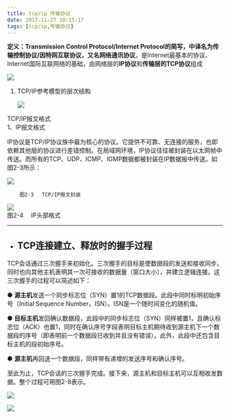 ```yaml
---
title: tcp/ip 传输协议
date: 2017-11-27 10:15:17
tags: [tcp/ip,传输协议]
---
```


**定义：**Transmission Control Protocol/Internet Protocol的简写，中译名为传输控制协议/因特网互联协议，又名**网络通讯协议**，是Internet最基本的协议、Internet国际互联网络的基础，由网络层的**IP协议**和**传输层的TCP协议**组成
<!-- more -->

![](/images/import.png)

1. TCP/IP参考模型的层次结构

   ![](/images/import2.png)

TCP/IP报文格式  
1、IP报文格式

IP协议是TCP/IP协议族中最为核心的协议。它提供不可靠、无连接的服务，也即依赖其他层的协议进行差错控制。在局域网环境，IP协议往往被封装在以太网帧中传送。而所有的TCP、UDP、ICMP、IGMP数据都被封装在IP数据报中传送。如图2-3所示：

![](http://images.cnblogs.com/cnblogs_com/bluetzar/IPPackage.jpg)

```
    图2-3　 TCP/IP报文封装
```

![](/images/import3.png)  
                                             图2-4　 IP头部格式

---

* ## TCP连接建立、释放时的握手过程

TCP会话通过三次握手来初始化。三次握手的目标是使数据段的发送和接收同步。同时也向其他主机表明其一次可接收的数据量（窗口大小），并建立逻辑连接。这三次握手的过程可以简述如下：

● **源主机**发送一个同步标志位（SYN）置1的TCP数据段。此段中同时标明初始序号（Initial Sequence Number，ISN）。ISN是一个随时间变化的随机值。

● **目标主机**发回确认数据段，此段中的同步标志位（SYN）同样被置1，且确认标志位（ACK）也置1，同时在确认序号字段表明目标主机期待收到源主机下一个数据段的序号（即表明前一个数据段已收到并且没有错误）。此外，此段中还包含目标主机的段初始序号。

● **源主机**再回送一个数据段，同样带有递增的发送序号和确认序号。

至此为止，TCP会话的三次握手完成。接下来，源主机和目标主机可以互相收发数据。整个过程可用图2-8表示。

![](/images/import7.png)

![](/images/import6.png)
